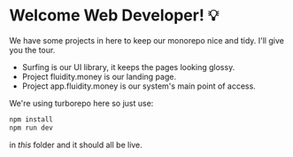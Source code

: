 # Welcome Web Developer! 💡

We have some projects in here to keep our monorepo nice and tidy.
I'll give you the tour.

- Surfing is our UI library, it keeps the pages looking glossy.
- Project fluidity.money is our landing page.
- Project app.fluidity.money is our system's main point of access.

We're using turborepo here so just use:

```bash
npm install
npm run dev
```

in _this_ folder and it should all be live.

